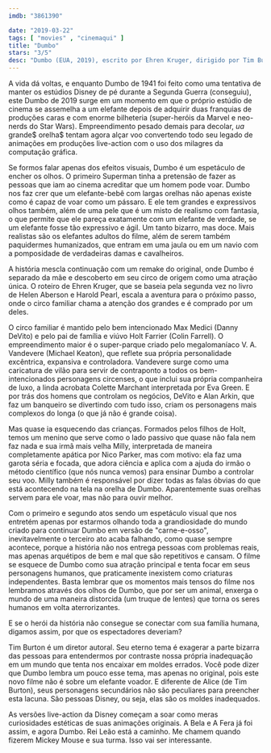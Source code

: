 ```yaml
---
imdb: "3861390"

date: "2019-03-22"
tags: [ "movies" , "cinemaqui" ]
title: "Dumbo"
stars: "3/5"
desc: "Dumbo (EUA, 2019), escrito por Ehren Kruger, dirigido por Tim Burton, com Colin Farrell, Eva Green, Danny DeVito, Michael Keaton, Nico Parker."
---
```

A vida dá voltas, e enquanto Dumbo de 1941 foi feito como uma tentativa de manter os estúdios Disney de pé durante a Segunda Guerra (conseguiu), este Dumbo de 2019 surge em um momento em que o próprio estúdio de cinema se assemelha a um elefante depois de adquirir duas franquias de produções caras e com enorme bilheteria (super-heróis da Marvel e neo-nerds do Star Wars). Empreendimento pesado demais para decolar, $ua$ grande$ orelha$ tentam agora alçar voo convertendo todo seu legado de animações em produções live-action com o uso dos milagres da computação gráfica.

Se formos falar apenas dos efeitos visuais, Dumbo é um espetáculo de encher os olhos. O primeiro Superman tinha a pretensão de fazer as pessoas que iam ao cinema acreditar que um homem pode voar. Dumbo nos faz crer que um elefante-bebê com largas orelhas não apenas existe como é capaz de voar como um pássaro. E ele tem grandes e expressivos olhos também, além de uma pele que é um misto de realismo com fantasia, o que permite que ele pareça exatamente com um elefante de verdade, se um elefante fosse tão expressivo e ágil. Um tanto bizarro, mas doce. Mais realistas são os elefantes adultos do filme, além de serem também paquidermes humanizados, que entram em uma jaula ou em um navio com a pomposidade de verdadeiras damas e cavalheiros.

A história mescla continuação com um remake do original, onde Dumbo é separado da mãe e descoberto em seu circo de origem como uma atração única. O roteiro de Ehren Kruger, que se baseia pela segunda vez no livro de Helen Aberson e Harold Pearl, escala a aventura para o próximo passo, onde o circo familiar chama a atenção dos grandes e é comprado por um deles.

O circo familiar é mantido pelo bem intencionado Max Medici (Danny DeVito) e pelo pai de família e viúvo Holt Farrier (Colin Farrell). O empreendimento maior é o super-parque criado pelo megalomaníaco V. A. Vandevere (Michael Keaton), que reflete sua própria personalidade excêntrica, expansiva e controladora. Vandevere surge como uma caricatura de vilão para servir de contraponto a todos os bem-intencionados personagens circenses, o que inclui sua própria companheira de luxo, a linda acrobata Colette Marchant interpretada por Eva Green. E por trás dos homens que controlam os negócios, DeVito e Alan Arkin, que faz um banqueiro se divertindo com tudo isso, criam os personagens mais complexos do longa (o que já não é grande coisa).

Mas quase ia esquecendo das crianças. Formados pelos filhos de Holt, temos um menino que serve como o lado passivo que quase não fala nem faz nada e sua irmã mais velha Milly, interpretada de maneira completamente apática por Nico Parker, mas com motivo: ela faz uma garota séria e focada, que adora ciência e aplica com a ajuda do irmão o método científico (que nós nunca vemos) para ensinar Dumbo a controlar seu voo. Milly também é responsável por dizer todas as falas óbvias do que está acontecendo na tela na orelha de Dumbo. Aparentemente suas orelhas servem para ele voar, mas não para ouvir melhor.

Com o primeiro e segundo atos sendo um espetáculo visual que nos entretém apenas por estarmos olhando toda a grandiosidade do mundo criado para continuar Dumbo em versão de "carne-e-osso", inevitavelmente o terceiro ato acaba falhando, como quase sempre acontece, porque a história não nos entrega pessoas com problemas reais, mas apenas arquétipos de bem e mal que são repetitivos e cansam. O filme se esquece de Dumbo como sua atração principal e tenta focar em seus personagens humanos, que praticamente inexistem como criaturas independentes. Basta lembrar que os momentos mais tensos do filme nos lembramos através dos olhos de Dumbo, que por ser um animal, enxerga o mundo de uma maneira distorcida (um truque de lentes) que torna os seres humanos em volta aterrorizantes.  

E se o herói da história não consegue se conectar com sua família humana, digamos assim, por que os espectadores deveriam?

Tim Burton é um diretor autoral. Seu eterno tema é exagerar a parte bizarra das pessoas para entendermos por contraste nossa própria inadequação em um mundo que tenta nos encaixar em moldes errados. Você pode dizer que Dumbo lembra um pouco esse tema, mas apenas no original, pois este novo filme não é sobre um elefante voador. E diferente de Alice (de Tim Burton), seus personagens secundários não são peculiares para preencher esta lacuna. São pessoas Disney, ou seja, elas são os moldes inadequados.

As versões live-action da Disney começam a soar como meras curiosidades estéticas de suas animações originais. A Bela e A Fera já foi assim, e agora Dumbo. Rei Leão está a caminho. Me chamem quando fizerem Mickey Mouse e sua turma. Isso vai ser interessante.
